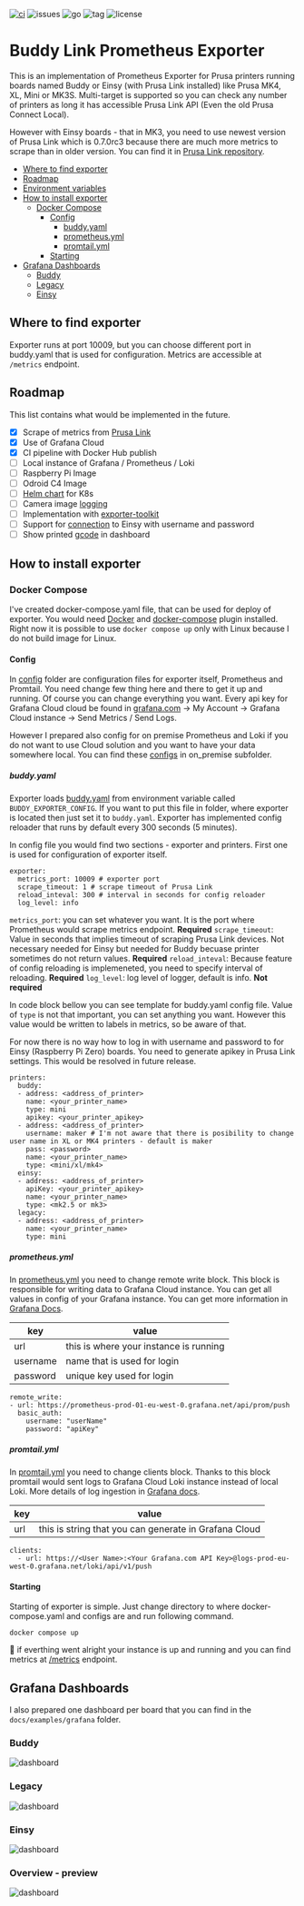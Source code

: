 [![ci](https://github.com/pstrobl96/buddy-prometheus-exporter/actions/workflows/ci.yml/badge.svg)](https://github.com/pstrobl96/buddy-prometheus-exporter/actions/workflows/ci.yml) ![issues](https://img.shields.io/github/issues/pstrobl96/buddy-prometheus-exporter) ![go](https://img.shields.io/github/go-mod/go-version/pstrobl96/buddy-prometheus-exporter) ![tag](https://img.shields.io/github/v/tag/pstrobl96/buddy-prometheus-exporter) ![license](https://img.shields.io/github/license/pstrobl96/buddy-prometheus-exporter)

# Buddy Link Prometheus Exporter

This is an implementation of Prometheus Exporter for Prusa printers running boards named Buddy or Einsy (with Prusa Link installed) like Prusa MK4, XL, Mini or MK3S. Multi-target is supported so you can check any number of printers as long it has accessible Prusa Link API (Even the old Prusa Connect Local).

However with Einsy boards - that in MK3, you need to use newest version of Prusa Link which is 0.7.0rc3 because there are much more metrics to scrape than in older version. You can find it in [Prusa Link repository](https://github.com/prusa3d/Prusa-Link/tree/0.7.0rc3).

- [Where to find exporter](#where-to-find-exporter)
- [Roadmap](#roadmap)
- [Environment variables](#environment-variables)
- [How to install exporter](#how-to-install-exporter)
  * [Docker Compose](#docker-compose)
    + [Config](#config)
      - [buddy.yaml](#buddyyaml)
      - [prometheus.yml](#prometheusyml)
      - [promtail.yml](#promtailyml)
    + [Starting](#starting)
- [Grafana Dashboards](#grafana-dashboards)
  * [Buddy](#buddy)
  * [Legacy](#legacy)
  * [Einsy](#einsy)

## Where to find exporter

Exporter runs at port 10009, but you can choose different port in buddy.yaml that is used for configuration. Metrics are accessible at `/metrics` endpoint.

## Roadmap

This list contains what would be implemented in the future.

- [x] Scrape of metrics from [Prusa Link](https://github.com/prusa3d/Prusa-Link/tree/0.7.0rc3)
- [x] Use of Grafana Cloud
- [x] CI pipeline with Docker Hub publish
- [ ] Local instance of Grafana / Prometheus / Loki
- [ ] Raspberry Pi Image
- [ ] Odroid C4 Image
- [ ] [Helm chart](#20) for K8s
- [ ] Camera image [logging](#18)
- [ ] Implementation with [exporter-toolkit](#22)
- [ ] Support for [connection](#21) to Einsy with username and password
- [ ] Show printed [gcode](#19) in dashboard

## How to install exporter

### Docker Compose

I've created docker-compose.yaml file, that can be used for deploy of exporter. You would need [Docker](https://docs.docker.com/engine/install/) and [docker-compose](https://docs.docker.com/compose/install/linux/) plugin installed. Right now it is possible to use `docker compose up` only with Linux because I do not build image for Linux.

#### Config

In [config](docs/examples/config) folder are configuration files for exporter itself, Prometheus and Promtail. You need change few thing here and there to get it up and running. Of course you can change everything you want. Every api key for Grafana Cloud cloud be found in [grafana.com](https://grafana.com/) -> My Account -> Grafana Cloud instance -> Send Metrics / Send Logs.

However I prepared also config for on premise Prometheus and Loki if you do not want to use Cloud solution and you want to have your data somewhere local. You can find these [configs](docs/examples/config/on_premise) in on_premise subfolder.  


##### buddy.yaml

Exporter loads [buddy.yaml](docs/examples/config/buddy.yaml) from environment variable called `BUDDY_EXPORTER_CONFIG`. If you want to put this file in folder, where exporter is located then just set it to `buddy.yaml`. Exporter has implemented config reloader that runs by default every 300 seconds (5 minutes).

In config file you would find two sections - exporter and printers. First one is used for configuration of exporter itself. 

```
exporter:
  metrics_port: 10009 # exporter port
  scrape_timeout: 1 # scrape timeout of Prusa Link
  reload_inteval: 300 # interval in seconds for config reloader
  log_level: info
```

`metrics_port`: you can set whatever you want. It is the port where Prometheus would scrape metrics endpoint. **Required**
`scrape_timeout`: Value in seconds that implies timeout of scraping Prusa Link devices. Not necessary needed for Einsy but needed for Buddy becuase printer sometimes do not return values. **Required**
`reload_inteval`: Because feature of config reloading is implemeneted, you need to specify interval of reloading. **Required**
`log_level`: log level of logger, default is info. **Not required**

In code block bellow you can see template for buddy.yaml config file. Value of `type` is not that important, you can set anything you want. However this value would be written to labels in metrics, so be aware of that.

For now there is no way how to log in with username and password to for Einsy (Raspberry Pi Zero) boards. You need to generate apikey in Prusa Link settings. This would be resolved in future release.

```
printers:
  buddy:
  - address: <address_of_printer>
    name: <your_printer_name>
    type: mini
    apikey: <your_printer_apikey>
  - address: <address_of_printer>
    username: maker # I'm not aware that there is posibility to change user name in XL or MK4 printers - default is maker
    pass: <password>
    name: <your_printer_name>
    type: <mini/xl/mk4>
  einsy:
  - address: <address_of_printer>
    apiKey: <your_printer_apikey>
    name: <your_printer_name>
    type: <mk2.5 or mk3>
  legacy:
  - address: <address_of_printer>
    name: <your_printer_name>
    type: mini
```

##### prometheus.yml

In [prometheus.yml](docs/examples/config/prometheus.yml) you need to change remote write block. This block is responsible for writing data to Grafana Cloud instance. You can get all values in config of your Grafana instance. You can get more information in [Grafana Docs](https://grafana.com/docs/grafana-cloud/data-configuration/metrics/metrics-prometheus/).

| key      | value                                  |
|----------|----------------------------------------|
| url      | this is where your instance is running |
| username | name that is used for login            |
| password | unique key used for login              |

```
remote_write:
- url: https://prometheus-prod-01-eu-west-0.grafana.net/api/prom/push
  basic_auth:
    username: "userName"
    password: "apiKey"
```

##### promtail.yml

In [promtail.yml](docs/examples/config/promtail.yml) you need to change clients block. Thanks to this block promtail would sent logs to Grafana Cloud Loki instance instead of local Loki. More details of log ingestion in [Grafana docs](https://grafana.com/docs/grafana-cloud/data-configuration/logs/collect-logs-with-promtail/).

| key      | value                                                 |
|----------|-------------------------------------------------------|
| url      | this is string that you can generate in Grafana Cloud |

```
clients:
  - url: https://<User Name>:<Your Grafana.com API Key>@logs-prod-eu-west-0.grafana.net/loki/api/v1/push
```

#### Starting

Starting of exporter is simple. Just change directory to where docker-compose.yaml and configs are and run following command.

```
docker compose up
```

:tada: if everthing went alright your instance is up and running and you can find metrics at [/metrics](http://localhost:10009/metrics) endpoint.

## Grafana Dashboards

I also prepared one dashboard per board that you can find in the `docs/examples/grafana` folder.

### Buddy

![dashboard](docs/examples/grafana/buddy.png)

### Legacy

![dashboard](docs/examples/grafana/legacy.png)

### Einsy

![dashboard](docs/examples/grafana/einsy.png)

### Overview - preview

![dashboard](docs/examples/grafana/overview.png)
